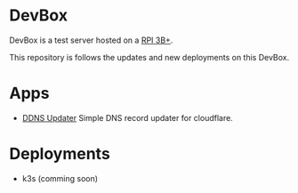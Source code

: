 # DevBox

DevBox is a test server hosted on a [RPI 3B+](https://www.raspberrypi.com/products/raspberry-pi-3-model-b-plus/).

This repository is follows the updates and new deployments on this DevBox.

# Apps

- [DDNS Updater](DDNS_Updater/README.md) Simple DNS record updater for cloudflare.

# Deployments

- k3s (comming soon)